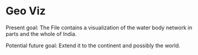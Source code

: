 # Geo Viz

Present goal: The File contains a visualization of the water body network in parts and the whole of India.

Potential future goal: Extend it to the continent and possibly the world.
